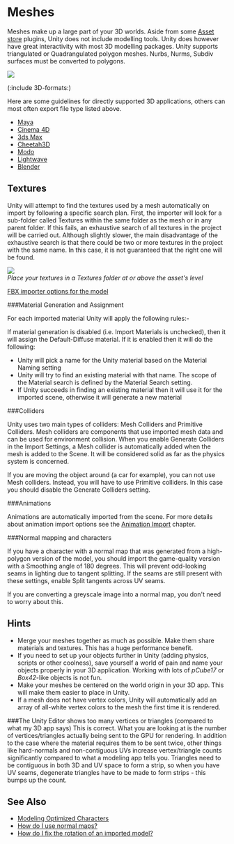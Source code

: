 Meshes
======


<span class=keyword>Meshes</span> make up a large part of your 3D worlds. Aside from some [Asset store](http://unity3d.com/unity/asset-store/.html) plugins, Unity does not include modelling tools. Unity does however have great interactivity with most 3D modelling packages. Unity supports triangulated or Quadrangulated polygon meshes. Nurbs, Nurms, Subdiv surfaces must be converted to polygons.

![](http://docwiki.hq.unity3d.com/uploads/Main/Tris.png)  

(:include 3D-formats:)

Here are some guidelines for directly supported 3D applications, others can most often export file type listed above.

* [Maya](howto-importobjectmaya.html)
* [Cinema 4D](howto-importobjectcinema4d.html)
* [3ds Max](howto-importobjectmax.html)
* [Cheetah3D](howto-importobjectcheetah3d.html)
* [Modo](howto-importobjectmodo.html)
* [Lightwave](howto-importobjectlightwave.html)
* [Blender](howto-importobjectblender.html)


Textures
--------


Unity will attempt to find the textures used by a mesh automatically on import by following a specific search plan. First, the importer will look for a sub-folder called Textures within the same folder as the mesh or in any parent folder. If this fails, an exhaustive search of all textures in the project will be carried out. Although slightly slower, the main disadvantage of the exhaustive search is that there could be two or more textures in the project with the same name. In this case, it is not guaranteed that the right one will be found.

![](http://docwiki.hq.unity3d.com/uploads/Main/Mesh-TextureImportHierarchy.png)  
_Place your textures in a <span class=menu>Textures</span> folder at or above the asset's level_


[FBX importer options for the model](fbximporter-model.html)

###Material Generation and Assignment

For each imported material Unity will apply the following rules:-

If material generation is disabled (i.e. <span class=component>Import Materials</span> is unchecked), then it will assign the Default-Diffuse material. If it is enabled then it will do the following:
* Unity will pick a name for the Unity material based on the <span class=component>Material Naming</span> setting
* Unity will try to find an existing material with that name. The scope of the Material search is defined by the <span class=component>Material Search</span> setting.
* If Unity succeeds in finding an existing material then it will use it for the imported scene, otherwise it will generate a new material

<a id="colliders"></a>
###Colliders

Unity uses two main types of colliders: <span class=keyword>Mesh Colliders</span> and <span class=keyword>Primitive Colliders</span>.  Mesh colliders are components that use imported mesh data and can be used for environment collision. When you enable <span class=keyword>Generate Colliders</span> in the Import Settings, a Mesh collider is automatically added when the mesh is added to the Scene.  It will be considered solid as far as the physics system is concerned.

If you are moving the object around (a car for example), you can not use Mesh colliders. Instead, you will have to use Primitive colliders. In this case you should disable the <span class=component>Generate Colliders</span> setting.


###Animations

Animations are automatically imported from the scene. For more details about animation import options see the [Animation Import](animations.html) chapter.

###Normal mapping and characters

If you have a character with a normal map that was generated from a high-polygon version of the model, you should import the game-quality version with a <span class=component>Smoothing angle</span> of 180 degrees.  This will prevent odd-looking seams in lighting due to tangent splitting.  If the seams are still present with these settings, enable <span class=component>Split tangents across UV seams</span>.

If you are converting a greyscale image into a normal map, you don't need to worry about this.



Hints
-----


* Merge your meshes together as much as possible. Make them share materials and textures. This has a huge performance benefit.
* If you need to set up your objects further in Unity (adding physics, scripts or other coolness), save yourself a world of pain and name your objects properly in your 3D application. Working with lots of _pCube17_ or _Box42_-like objects is not fun.
* Make your meshes be centered on the world origin in your 3D app. This will make them easier to place in Unity.
* If a mesh does not have vertex colors, Unity will automatically add an array of all-white vertex colors to the mesh the first time it is rendered.

###The Unity Editor shows too many vertices or triangles (compared to what my 3D app says)
This is correct. What you are looking at is the number of vertices/triangles actually being sent to the GPU for rendering. In addition to the case where the material requires them to be sent twice, other things like hard-normals and non-contiguous UVs increase vertex/triangle counts significantly compared to what a modeling app tells you. Triangles need to be contiguous in both 3D and UV space to form a strip, so when you have UV seams, degenerate triangles have to be made to form strips - this bumps up the count.


See Also
--------

* [Modeling Optimized Characters](modelingoptimizedcharacters.html)
* [How do I use normal maps?](howto-bumpmap.html)
* [How do I fix the rotation of an imported model?](howto-fixzaxisisup.html)

